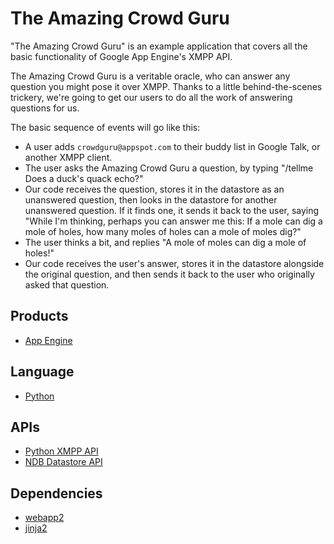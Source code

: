 # The Amazing Crowd Guru

"The Amazing Crowd Guru" is an example application that covers all the basic
functionality of Google App Engine's XMPP API.

The Amazing Crowd Guru is a veritable oracle, who can answer any question you
might pose it over XMPP. Thanks to a little behind-the-scenes trickery, we're
going to get our users to do all the work of answering questions for us.

The basic sequence of events will go like this:

- A user adds `crowdguru@appspot.com` to their buddy list in Google Talk, or
  another XMPP client.
- The user asks the Amazing Crowd Guru a question, by typing
  "/tellme Does a duck's quack echo?"
- Our code receives the question, stores it in the datastore as an unanswered
  question, then looks in the datastore for another unanswered question. If it
  finds one, it sends it back to the user, saying "While I'm thinking, perhaps
  you can answer me this: If a mole can dig a mole of holes, how many moles of
  holes can a mole of moles dig?"
- The user thinks a bit, and replies "A mole of moles can dig a mole of holes!"
- Our code receives the user's answer, stores it in the datastore alongside the
  original question, and then sends it back to the user who originally asked
  that question.

## Products
- [App Engine][1]

## Language
- [Python][2]

## APIs
- [Python XMPP API][3]
- [NDB Datastore API][4]

## Dependencies
- [webapp2][5]
- [jinja2][6]


[1]: https://developers.google.com/appengine
[2]: https://python.org
[3]: https://developers.google.com/appengine/docs/python/xmpp/overview
[4]: https://developers.google.com/appengine/docs/python/ndb/
[5]: http://webapp-improved.appspot.com/
[6]: http://jinja.pocoo.org/docs/
